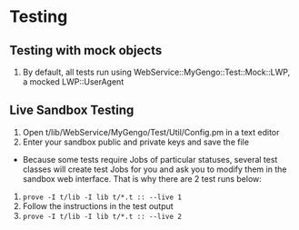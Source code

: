 # Testing

## Testing with mock objects
 1. By default, all tests run using WebService::MyGengo::Test::Mock::LWP, a mocked LWP::UserAgent

## Live Sandbox Testing
 1. Open t/lib/WebService/MyGengo/Test/Util/Config.pm in a text editor
 1. Enter your sandbox public and private keys and save the file
 * Because some tests require Jobs of particular statuses, several test
     classes will create test Jobs for you and ask you to modify them in the
     sandbox web interface. That is why there are 2 test runs below:
 1. `prove -I t/lib -I lib t/*.t :: --live 1`
 1. Follow the instructions in the test output
 1. `prove -I t/lib -I lib t/*.t :: --live 2`

